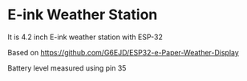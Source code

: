 # E-ink Weather Station

It is 4.2 inch E-ink weather station with ESP-32

Based on https://github.com/G6EJD/ESP32-e-Paper-Weather-Display

Battery level measured using pin 35 
